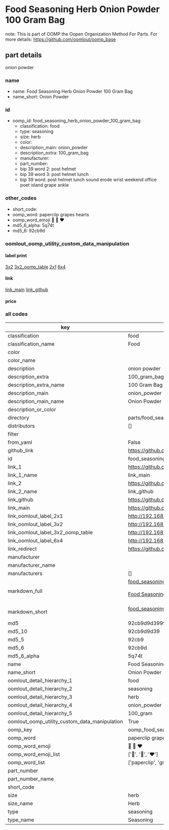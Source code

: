 # Food Seasoning Herb Onion Powder 100 Gram Bag  

note: This is part of OOMP the Oopen Organization Method For Parts. For more details: https://github.com/oomlout/oomp_base

##  part details
  



onion powder



### name
* name: Food Seasoning Herb Onion Powder 100 Gram Bag
* name_short: Onion Powder
### id
* oomp_id: food_seasoning_herb_onion_powder_100_gram_bag
  * classification: food
  * type: seasoning
  * size: herb
  * color: 
  * description_main: onion_powder
  * description_extra: 100_gram_bag
  * manufacturer: 
  * part_number: 
  * bip 39 word 2: post helmet
  * bip 39 word 3: post helmet lunch
  * bip 39 word: post helmet lunch sound erode wrist weekend office poet island grape ankle

### other_codes
* short_code: 
* oomp_word: paperclip grapes hearts
* oomp_word_emoji :paperclip: :grapes: :hearts:
* md5_6_alpha: 5q74t
* md5_6: 92cb9d






### oomlout_oomp_utility_custom_data_manipulation
#### label print
[3x2](http://192.168.1.245:1112/?label=oomp%205q74t)
[3x2_oomp_table](http://192.168.1.108:1112/?label=oomp%205q74t)
[2x1](http://192.168.1.242:1112/?label=oomp%205q74t)
[6x4](http://192.168.1.55:1112/?label=oomp%205q74t)    

#### link

[link_main](https://github.com/oomlout/oomlout_oomp_version_1_messy/tree/main/parts/food_seasoning_herb_onion_powder_100_gram_bag) [link_github](https://github.com/oomlout/oomlout_oomp_version_1_messy/tree/main/parts/food_seasoning_herb_onion_powder_100_gram_bag)                             

#### price







### all codes 
| key | value |  
| --- | --- |  
| classification | food |  
| classification_name | Food |  
| color |  |  
| color_name |  |  
| description | onion powder |  
| description_extra | 100_gram_bag |  
| description_extra_name | 100 Gram Bag |  
| description_main | onion_powder |  
| description_main_name | Onion Powder |  
| description_or_color |   |  
| directory | parts/food_seasoning_herb_onion_powder_100_gram_bag |  
| distributors | [] |  
| filter |  |  
| from_yaml | False |  
| github_link | https://github.com/oomlout/oomlout_oomp_part_src/tree/main/parts/food_seasoning_herb_onion_powder_100_gram_bag |  
| id | food_seasoning_herb_onion_powder_100_gram_bag |  
| link_1 | https://github.com/oomlout/oomlout_oomp_version_1_messy/tree/main/parts/food_seasoning_herb_onion_powder_100_gram_bag |  
| link_1_name | link_main |  
| link_2 | https://github.com/oomlout/oomlout_oomp_version_1_messy/tree/main/parts/food_seasoning_herb_onion_powder_100_gram_bag |  
| link_2_name | link_github |  
| link_github | https://github.com/oomlout/oomlout_oomp_version_1_messy/tree/main/parts/food_seasoning_herb_onion_powder_100_gram_bag |  
| link_main | https://github.com/oomlout/oomlout_oomp_version_1_messy/tree/main/parts/food_seasoning_herb_onion_powder_100_gram_bag |  
| link_oomlout_label_2x1 | http://192.168.1.242:1112/?label=oomp%205q74t |  
| link_oomlout_label_3x2 | http://192.168.1.245:1112/?label=oomp%205q74t |  
| link_oomlout_label_3x2_oomp_table | http://192.168.1.108:1112/?label=oomp%205q74t |  
| link_oomlout_label_6x4 | http://192.168.1.55:1112/?label=oomp%205q74t |  
| link_redirect | https://github.com/oomlout/oomlout_oomp_version_1_messy/tree/main/parts/food_seasoning_herb_onion_powder_100_gram_bag |  
| manufacturer |  |  
| manufacturer_name |  |  
| manufacturers | [] |  
| markdown_full | [food_seasoning_herb_onion_powder_100_gram_bag](none)<br>[](none)<br>[Food Seasoning Herb Onion Powder 100 Gram Bag](none)<br><br> |  
| markdown_short | [food_seasoning_herb_onion_powder_100_gram_bag](none)<br><br> |  
| md5 | 92cb9d9d39999f23f9a64cfd0a5abd45 |  
| md5_10 | 92cb9d9d39 |  
| md5_5 | 92cb9 |  
| md5_6 | 92cb9d |  
| md5_6_alpha | 5q74t |  
| name | Food Seasoning Herb Onion Powder 100 Gram Bag |  
| name_short | Onion Powder |  
| oomlout_detail_hierarchy_1 | food |  
| oomlout_detail_hierarchy_2 | seasoning |  
| oomlout_detail_hierarchy_3 | herb |  
| oomlout_detail_hierarchy_4 | onion_powder |  
| oomlout_detail_hierarchy_5 | 100_gram |  
| oomlout_oomp_utility_custom_data_manipulation | True |  
| oomp_key | oomp_food_seasoning_herb_onion_powder_100_gram_bag |  
| oomp_word | paperclip grapes hearts |  
| oomp_word_emoji | :paperclip: :grapes: :hearts: |  
| oomp_word_emoji_list | [':paperclip:', ':grapes:', ':hearts:'] |  
| oomp_word_list | ['paperclip', 'grapes', 'hearts'] |  
| part_number |  |  
| part_number_name |  |  
| short_code |  |  
| size | herb |  
| size_name | Herb |  
| type | seasoning |  
| type_name | Seasoning |  
